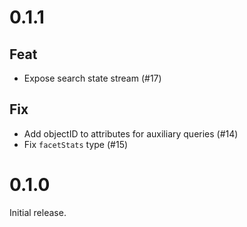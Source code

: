 # 0.1.1

## Feat

- Expose search state stream (#17)

## Fix

- Add objectID to attributes for auxiliary queries (#14)
- Fix `facetStats` type (#15)


# 0.1.0

Initial release.
